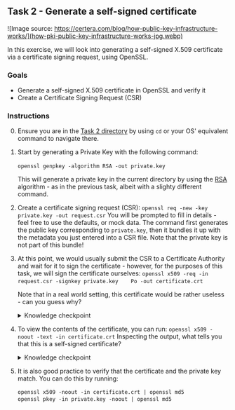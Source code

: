 ## Task 2 - Generate a self-signed certificate
![Image source: https://certera.com/blog/how-public-key-infrastructure-works/](how-pki-public-key-infrastructure-works-jpg.webp)

In this exercise, we will look into generating a self-signed X.509 certificate via a certificate signing request, using OpenSSL.

### Goals
- Generate a self-signed X.509 certificate in OpenSSL and verify it
- Create a Certificate Signing Request (CSR)


### Instructions
0. Ensure you are in the [Task 2 directory](.) by using `cd` or your OS' equivalent command to navigate there. 
1. Start by generating a Private Key with the following command:

    ```openssl genpkey -algorithm RSA -out private.key```

    This will generate a private key in the current directory by using the [RSA](https://en.wikipedia.org/wiki/RSA_(cryptosystem)) algorithm - as in the previous task, albeit with a slighty different command. 

2. Create a certificate signing request (CSR): ```openssl req -new -key private.key -out request.csr```
   You will be prompted to fill in details - feel free to use the defaults, or mock data. 
   The command first generates the public key corresponding to `private.key`, then it bundles it up with the metadata you just entered into a CSR file. Note that the private key is not part of this bundle!

3. At this point, we would usually submit the CSR to a Certificate Authority and wait for it to sign the certificate - however, for the purposes of this task, we will sign the certificate ourselves:
```openssl x509 -req -in request.csr -signkey private.key    Po -out certificate.crt``` 

    Note that in a real world setting, this certificate would be rather useless - can you guess why? 
    <details> 
    <summary>Knowledge checkpoint</summary>
    Simply because no one would be able to verify the Certificate Authority, as we just created it locally. Most applications would complain with an error along the lines of CERTIFICATION AUTHORITY INVALID. 
    Most browsers and operating systems have a list of valid Certificate Authorities, and to trust a certificate as valid, it needs to be traced to one of these authorities. 
    </details>


4. To view the contents of the certificate, you can run: ```openssl x509 -noout -text -in certificate.crt```
    Inspecting the output, what tells you that this is a self-signed certificate?
    <details> 
    <summary>Knowledge checkpoint</summary>
    The Issuer is the same as the Subject.
    </details>

5. It is also good practice to verify that the certificate and the private key match. You can do this by running:
    ```
    openssl x509 -noout -in certificate.crt | openssl md5
    openssl pkey -in private.key -noout | openssl md5
    ```

